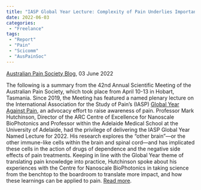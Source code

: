 ```yaml
---
title: "IASP Global Year Lecture: Complexity of Pain Underlies Importance of Impact and Translation"
date: 2022-06-03
categories:
 - "Freelance"
tags:
 - "Report"
 - "Pain"
 - "Scicomm"
 - "AusPainSoc"
---
```


<!--more-->

[Australian Pain Society Blog](https://blog.apsoc.org.au/), 03 June 2022

The following is a summary from the 42nd Annual Scientific Meeting of the Australian Pain Society, which took place from April 10-13 in Hobart, Tasmania. Since 2019, the Meeting has featured a named plenary lecture on the International Association for the Study of Pain’s (IASP) [Global Year Against Pain](https://www.iasp-pain.org/advocacy/global-year/campaign-archives/), an advocacy effort to raise awareness of pain. Professor Mark Hutchinson, Director of the ARC Centre of Excellence for Nanoscale BioPhotonics and Professor within the Adelaide Medical School at the University of Adelaide, had the privilege of delivering the IASP Global Year Named Lecture for 2022. His research explores the “other brain”—or the other immune-like cells within the brain and spinal cord—and has implicated these cells in the action of drugs of dependence and the negative side effects of pain treatments. Keeping in line with the Global Year theme of translating pain knowledge into practice, Hutchinson spoke about his experiences with the Centre for Nanoscale BioPhotonics in taking science from the benchtop to the boardroom to translate more impact, and how these learnings can be applied to pain. [Read more](https://blog.apsoc.org.au/2022/06/03/aps2022-iasp-global-year-lecture-complexity-of-pain-underlies-importance-of-impact-and-translation/). 